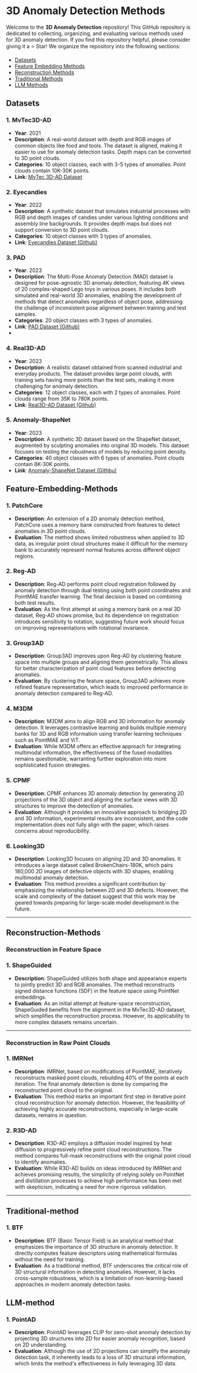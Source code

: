 # 3D Anomaly Detection Methods
Welcome to the **3D Anomaly Detection** repository! This GitHub repository is dedicated to collecting, organizing, and evaluating various methods used for 3D anomaly detection. If you find this repository helpful, please consider giving it a ⭐ Star!
We organize the repository into the following sections: 

- [Datasets](##Datasets)
- [Feature Embedding Methods](##Feature-Embedding-Methods)
- [Reconstruction Methods](#Reconstruction-Methods)
- [Traditional Methods](#Traditional-method)
- [LLM Methods](#LLM-method)


## Datasets

### 1. MvTec3D-AD
- **Year**: 2021
- **Description**: A real-world dataset with depth and RGB images of common objects like food and tools. The dataset is aligned, making it easier to use for anomaly detection tasks. Depth maps can be converted to 3D point clouds.
- **Categories**: 10 object classes, each with 3-5 types of anomalies. Point clouds contain 10K-30K points.
- **Link**: [MvTec 3D-AD Dataset](https://www.mvtec.com/company/research/datasets/mvtec-3d-ad)

### 2. Eyecandies
- **Year**: 2022
- **Description**: A synthetic dataset that simulates industrial processes with RGB and depth images of candies under various lighting conditions and assembly line backgrounds. It provides depth maps but does not support conversion to 3D point clouds.
- **Categories**: 10 object classes with 3 types of anomalies.
- **Link**: [Eyecandies Dataset (Github)](https://eyecan-ai.github.io/eyecandies/download)

### 3. PAD
- **Year**: 2023
- **Description**: The Multi-Pose Anomaly Detection (MAD) dataset is designed for pose-agnostic 3D anomaly detection, featuring 4K views of 20 complex-shaped Lego toys in various poses. It includes both simulated and real-world 3D anomalies, enabling the development of methods that detect anomalies regardless of object pose, addressing the challenge of inconsistent pose alignment between training and test samples.
- **Categories**: 20 object classes with 3 types of anomalies.
- **Link**: [PAD Dataset (Github)](https://github.com/EricLee0224/PAD)
- 
### 4. Real3D-AD
- **Year**: 2023
- **Description**: A realistic dataset obtained from scanned industrial and everyday products. The dataset provides large point clouds, with training sets having more points than the test sets, making it more challenging for anomaly detection.
- **Categories**: 12 object classes, each with 2 types of anomalies. Point clouds range from 35K to 780K points.
- **Link**: [Real3D-AD Dataset (Github)]([https://github.com/m-3lab/real3d-ad)

### 5. Anomaly-ShapeNet
- **Year**: 2023
- **Description**: A synthetic 3D dataset based on the ShapeNet dataset, augmented by sculpting anomalies into original 3D models. This dataset focuses on testing the robustness of models by reducing point density.
- **Categories**: 40 object classes with 6 types of anomalies. Point clouds contain 8K-30K points.
- **Link**: [Anomaly-ShapeNet Dataset (Githbu)](https://github.com/chopper-233/anomaly-shapenet)

## Feature-Embedding-Methods

### 1. PatchCore
- **Description**: An extension of a 2D anomaly detection method, PatchCore uses a memory bank constructed from features to detect anomalies in 3D point clouds.
- **Evaluation**: The method shows limited robustness when applied to 3D data, as irregular point cloud structures make it difficult for the memory bank to accurately represent normal features across different object regions.

### 2. Reg-AD
- **Description**: Reg-AD performs point cloud registration followed by anomaly detection through dual testing using both point coordinates and PointMAE transfer learning. The final decision is based on combining both test results.
- **Evaluation**: As the first attempt at using a memory bank on a real 3D dataset, Reg-AD shows promise, but its dependence on registration introduces sensitivity to rotation, suggesting future work should focus on improving representations with rotational invariance.

### 3. Group3AD
- **Description**: Group3AD improves upon Reg-AD by clustering feature space into multiple groups and aligning them geometrically. This allows for better characterization of point cloud features before detecting anomalies.
- **Evaluation**: By clustering the feature space, Group3AD achieves more refined feature representation, which leads to improved performance in anomaly detection compared to Reg-AD.

### 4. M3DM
- **Description**: M3DM aims to align RGB and 3D information for anomaly detection. It leverages contrastive learning and builds multiple memory banks for 3D and RGB information using transfer learning techniques such as PointMAE and ViT.
- **Evaluation**: While M3DM offers an effective approach for integrating multimodal information, the effectiveness of the fused modalities remains questionable, warranting further exploration into more sophisticated fusion strategies.

### 5. CPMF
- **Description**: CPMF enhances 3D anomaly detection by generating 2D projections of the 3D object and aligning the surface views with 3D structures to improve the detection of anomalies.
- **Evaluation**: Although it provides an innovative approach to bridging 2D and 3D information, experimental results are inconsistent, and the code implementation does not fully align with the paper, which raises concerns about reproducibility.

### 6. Looking3D
- **Description**: Looking3D focuses on aligning 2D and 3D anomalies. It introduces a large dataset called BrokenChairs-180K, which pairs 180,000 2D images of defective objects with 3D shapes, enabling multimodal anomaly detection.
- **Evaluation**: This method provides a significant contribution by emphasizing the relationship between 2D and 3D defects. However, the scale and complexity of the dataset suggest that this work may be geared towards preparing for large-scale model development in the future.
---

## Reconstruction-Methods

### Reconstruction in Feature Space

### 1. ShapeGuided
- **Description**: ShapeGuided utilizes both shape and appearance experts to jointly predict 3D and RGB anomalies. The method reconstructs signed distance functions (SDF) in the feature space using PointNet embeddings.
- **Evaluation**: As an initial attempt at feature-space reconstruction, ShapeGuided benefits from the alignment in the MvTec3D-AD dataset, which simplifies the reconstruction process. However, its applicability to more complex datasets remains uncertain.

---

### Reconstruction in Raw Point Clouds

### 1. IMRNet
- **Description**: IMRNet, based on modifications of PointMAE, iteratively reconstructs masked point clouds, rebuilding 40% of the points at each iteration. The final anomaly detection is done by comparing the reconstructed point cloud to the original.
- **Evaluation**: This method marks an important first step in iterative point cloud reconstruction for anomaly detection. However, the feasibility of achieving highly accurate reconstructions, especially in large-scale datasets, remains in question.

### 2. R3D-AD
- **Description**: R3D-AD employs a diffusion model inspired by heat diffusion to progressively refine point cloud reconstructions. The method compares full-mask reconstructions with the original point cloud to identify anomalies.
- **Evaluation**: While R3D-AD builds on ideas introduced by IMRNet and achieves promising results, the simplicity of relying solely on PointNet and distillation processes to achieve high performance has been met with skepticism, indicating a need for more rigorous validation.

---

## Traditional-method

### 1. BTF
- **Description**: BTF (Basic Tensor Field) is an analytical method that emphasizes the importance of 3D structure in anomaly detection. It directly computes feature descriptors using mathematical formulas without the need for training.
- **Evaluation**: As a traditional method, BTF underscores the critical role of 3D structural information in detecting anomalies. However, it lacks cross-sample robustness, which is a limitation of non-learning-based approaches in modern anomaly detection tasks.


## LLM-method

### 1. PointAD
- **Description**: PointAD leverages CLIP for zero-shot anomaly detection by projecting 3D structures into 2D for easier anomaly recognition, based on 2D understanding.
- **Evaluation**: Although the use of 2D projections can simplify the anomaly detection task, it inherently leads to a loss of 3D structural information, which limits the method's effectiveness in fully leveraging 3D data.

